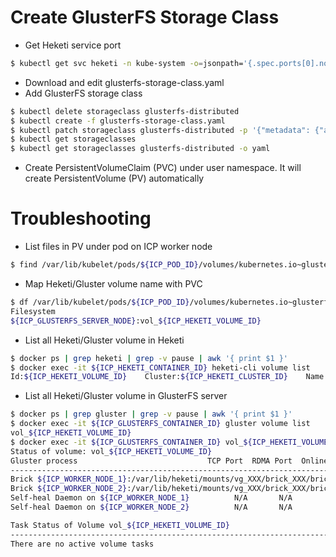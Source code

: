 # Create GlusterFS Storage Class
* Get Heketi service port
```bash
$ kubectl get svc heketi -n kube-system -o=jsonpath='{.spec.ports[0].nodePort}'; echo ''
```
* Download and edit glusterfs-storage-class.yaml
* Add GlusterFS storage class
```bash
$ kubectl delete storageclass glusterfs-distributed
$ kubectl create -f glusterfs-storage-class.yaml
$ kubectl patch storageclass glusterfs-distributed -p '{"metadata": {"annotations":{"storageclass.kubernetes.io/is-default-class":"true"}}}'
$ kubectl get storageclasses
$ kubectl get storageclasses glusterfs-distributed -o yaml
```
* Create PersistentVolumeClaim (PVC) under user namespace.  It will create PersistentVolume (PV) automatically

# Troubleshooting
* List files in PV under pod on ICP worker node
```bash
$ find /var/lib/kubelet/pods/${ICP_POD_ID}/volumes/kubernetes.io~glusterfs/${ICP_PV_NAME}
```
* Map Heketi/Gluster volume name with PVC
```bash
$ df /var/lib/kubelet/pods/${ICP_POD_ID}/volumes/kubernetes.io~glusterfs/${ICP_PV_NAME} | awk '{ print $1 }'
Filesystem
${ICP_GLUSTERFS_SERVER_NODE}:vol_${ICP_HEKETI_VOLUME_ID}
```
* List all Heketi/Gluster volume in Heketi
```bash
$ docker ps | grep heketi | grep -v pause | awk '{ print $1 }'
$ docker exec -it ${ICP_HEKETI_CONTAINER_ID} heketi-cli volume list
Id:${ICP_HEKETI_VOLUME_ID}    Cluster:${ICP_HEKETI_CLUSTER_ID}    Name:vol_${ICP_HEKETI_VOLUME_ID}
```
* List all Heketi/Gluster volume in GlusterFS server
```bash
$ docker ps | grep gluster | grep -v pause | awk '{ print $1 }'
$ docker exec -it ${ICP_GLUSTERFS_CONTAINER_ID} gluster volume list
vol_${ICP_HEKETI_VOLUME_ID}
$ docker exec -it ${ICP_GLUSTERFS_CONTAINER_ID} vol_${ICP_HEKETI_VOLUME_ID}
Status of volume: vol_${ICP_HEKETI_VOLUME_ID}
Gluster process                             TCP Port  RDMA Port  Online  Pid
------------------------------------------------------------------------------
Brick ${ICP_WORKER_NODE_1}:/var/lib/heketi/mounts/vg_XXX/brick_XXX/brick      XXXXX     0          Y       XXXX
Brick ${ICP_WORKER_NODE_2}:/var/lib/heketi/mounts/vg_XXX/brick_XXX/brick      XXXXX     0          Y       XXXX
Self-heal Daemon on ${ICP_WORKER_NODE_1}          N/A       N/A        Y       XXXX
Self-heal Daemon on ${ICP_WORKER_NODE_2}          N/A       N/A        Y       XXXX

Task Status of Volume vol_${ICP_HEKETI_VOLUME_ID}
------------------------------------------------------------------------------
There are no active volume tasks
```
